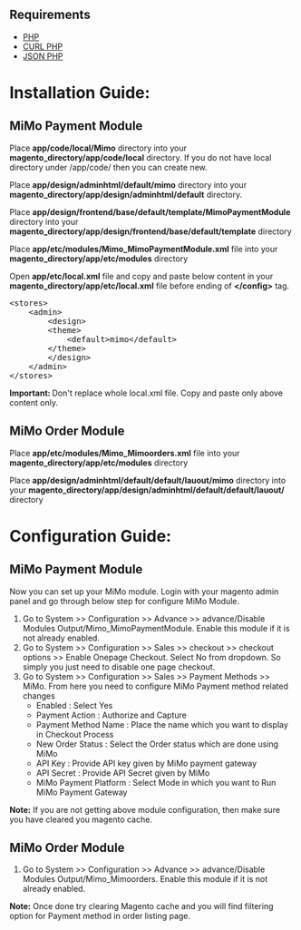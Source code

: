 ## Requirements
- [PHP](http://www.php.net/)
- [CURL PHP](http://php.net/manual/en/book.curl.php)
- [JSON PHP](http://php.net/manual/en/book.json.php)

# Installation Guide:

## MiMo Payment Module

Place <strong>app/code/local/Mimo</strong> directory into your <strong>magento_directory/app/code/local</strong> directory. If you do not have local directory under /app/code/ then you can create new.

Place <strong>app/design/adminhtml/default/mimo</strong> directory into your <strong>magento_directory/app/design/adminhtml/default</strong> directory.

Place <strong>app/design/frontend/base/default/template/MimoPaymentModule</strong> directory into your <strong>magento_directory/app/design/frontend/base/default/template</strong> directory

Place <strong>app/etc/modules/Mimo_MimoPaymentModule.xml</strong> file into your <strong>magento_directory/app/etc/modules</strong> directory

Open <strong>app/etc/local.xml</strong> file and copy and paste below content in your <strong>magento_directory/app/etc/local.xml</strong> file before ending of <strong>&lt;/config&gt;</strong> tag.

<pre>
&lt;stores&gt;
	&lt;admin&gt;
		&lt;design&gt;
		&lt;theme&gt;
			&lt;default&gt;mimo&lt;/default&gt;
		&lt;/theme&gt;
		&lt;/design&gt;
	&lt;/admin&gt;
&lt;/stores&gt;
</pre>

<strong>Important: </strong>
Don't replace whole local.xml file.
Copy and paste only above content only.

## MiMo Order Module

Place <strong>app/etc/modules/Mimo_Mimoorders.xml</strong> file into your <strong>magento_directory/app/etc/modules</strong> directory

Place <strong>app/design/adminhtml/default/default/lauout/mimo</strong> directory into your <strong>magento_directory/app/design/adminhtml/default/default/lauout/</strong> directory

# Configuration Guide:

## MiMo Payment Module

Now you can set up your MiMo module. Login with your magento admin panel and go through below step for configure MiMo Module. 

<ol>
<li>Go to System &gt;&gt; Configuration &gt;&gt; Advance &gt;&gt; advance/Disable Modules Output/Mimo_MimoPaymentModule. Enable this module if it is not already enabled.</li>
<li>Go to System &gt;&gt; Configuration &gt;&gt; Sales &gt;&gt; checkout &gt;&gt; checkout options &gt;&gt; Enable Onepage Checkout. Select No from dropdown. So simply you just need to disable one page checkout.</li>
<li>Go to System &gt;&gt; Configuration &gt;&gt; Sales  &gt;&gt; Payment Methods &gt;&gt; MiMo. From here you need to configure MiMo Payment method related changes
<ul>
<li>Enabled : Select Yes</li>
<li>Payment Action : Authorize and Capture</li>
<li>Payment Method Name : Place the name which you want to display in Checkout Process</li>
<li>New Order Status : Select the Order status which are done using MiMo</li>
<li>API Key : Provide API key given by MiMo payment gateway</li>
<li>API Secret : Provide API Secret given by MiMo</li>
<li>MiMo Payment Platform : Select Mode in which you want to Run MiMo Payment Gateway</li>
</ul>
</li>
</ol>

<strong>Note:</strong> If you are not getting above module configuration, then make sure you have cleared you magento cache.

## MiMo Order Module

<ol>
<li>Go to System &gt;&gt; Configuration &gt;&gt; Advance &gt;&gt; advance/Disable Modules Output/Mimo_Mimoorders. Enable this module if it is not already enabled.</li>
</ol>

<strong>Note:</strong> Once done try clearing Magento cache and you will find filtering option for Payment method in order listing page.